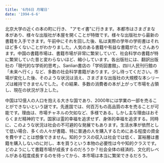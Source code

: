 ```yaml
---
title: '6月6日 月曜日'
date: '1994-6-6'
---
```


北京大学の近くの本の町に行き、 "アモイ書"に行きます。本都市はさまざまな本があり、様々な出版社が本屋を開くことが特徴です。様々な出版社から最新の書籍を入手できます。午前中にそれを回した後、私は実際の学年の学術書はそれほど多くないことがわかりました。人気のある書籍や有益な書籍がたくさんあります。中国の書籍市場は、書籍市場が非常に繁栄していて、社会科学の書籍が特に繁栄していた昔と変わらないほど、縮小しています。各出版社には、翻訳出版社の「現代的な学術的思考」、Sanlian書店の「学術図書館」、四川人民刊行館の「未来へ行く」など、多数の社会科学書籍があります。少し待ってください。市場が変化した後、そのような状況は消え、さまざまな出版社の大規模な本シリーズは維持できませんでした。その結果、多数の消費者の本が上がって市場を占領し、現在の状況が浮上した。

中国は12億人の人口を抱える大きな国であり、2000年には学業の一部を売ることができないという謎です。先進国では、何百万もの高品質の本を売ることが可能です。理由は、市場チャネルの欠如など、多様である。しかし主な理由はおそらくまだ精神的です。国家は霊的幸福を追求せず、身体的幸福を追求する。同時に、このような状況は社会の不可避的な発展でもあります。生活水準が依然として低い場合、多くの人々が書籍、特に普通の人を購入するためにある程度の資金を費やすことは想像できません。知的クラスの収入は社会では低く、富裕層は書籍を購入しないのに対し、本を買うという本物の必要性は今や知的クラスです。どのようにして書籍市場が成長するのだろうか？社会全体の経済的、文化的レベルがある程度成長するのを待ってから、本市場は本当に繁栄できるだろう。


